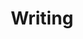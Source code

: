 ---
category: [writing] #Category ID.
hue: var(--c-themeHueRed) #Category hue. See note [1].
title: Writing #Category title.
#description: Writing
---